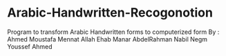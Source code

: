 # Arabic-Handwritten-Recogonotion
Program to transform Arabic Handwritten forms to computerized form 
By :
Ahmed Moustafa
Mennat Allah Ehab
Manar AbdelRahman
Nabil Negm
Youssef Ahmed
